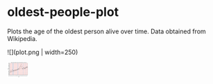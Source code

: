 # oldest-people-plot

Plots the age of the oldest person alive over time. Data obtained from Wikipedia. 


![](plot.png | width=250)

<img src="plot.png" width="48">

